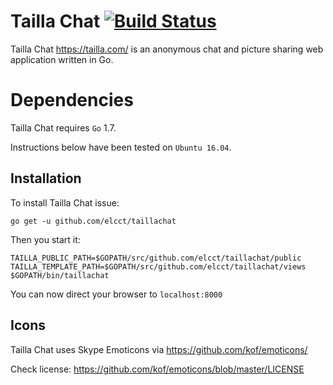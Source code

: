 Tailla Chat [![Build Status](https://travis-ci.org/elcct/taillachat.svg?branch=master)](https://travis-ci.org/elcct/taillachat)
=================================================================================================================================

Tailla Chat https://tailla.com/ is an anonymous chat and picture sharing web application written in Go.

# Dependencies

Tailla Chat requires `Go` 1.7.

Instructions below have been tested on `Ubuntu 16.04`.

## Installation

To install Tailla Chat issue:

```
go get -u github.com/elcct/taillachat
```

Then you start it:

```
TAILLA_PUBLIC_PATH=$GOPATH/src/github.com/elcct/taillachat/public TAILLA_TEMPLATE_PATH=$GOPATH/src/github.com/elcct/taillachat/views $GOPATH/bin/taillachat
```

You can now direct your browser to `localhost:8000`

## Icons

Tailla Chat uses Skype Emoticons via https://github.com/kof/emoticons/

Check license: https://github.com/kof/emoticons/blob/master/LICENSE
